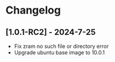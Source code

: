 # Changelog

## [1.0.1-RC2] - 2024-7-25

- Fix zram no such file or directory error
- Upgrade ubuntu base image to 10.0.1